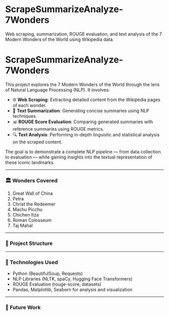 # ScrapeSummarizeAnalyze-7Wonders
Web scraping, summarization, ROUGE evaluation, and text analysis of the 7 Modern Wonders of the World using Wikipedia data.

# ScrapeSummarizeAnalyze-7Wonders

This project explores the 7 Modern Wonders of the World through the lens of Natural Language Processing (NLP). It involves:

- 🌐 **Web Scraping**: Extracting detailed content from the Wikipedia pages of each wonder.
- 📝 **Text Summarization**: Generating concise summaries using NLP techniques.
- 📊 **ROUGE Score Evaluation**: Comparing generated summaries with reference summaries using ROUGE metrics.
- 🔍 **Text Analysis**: Performing in-depth linguistic and statistical analysis on the scraped content.

The goal is to demonstrate a complete NLP pipeline — from data collection to evaluation — while gaining insights into the textual representation of these iconic landmarks.

---

### 🏛️ Wonders Covered
1. Great Wall of China  
2. Petra  
3. Christ the Redeemer  
4. Machu Picchu  
5. Chichen Itza  
6. Roman Colosseum  
7. Taj Mahal

---

### 📁 Project Structure


---

### 🚀 Technologies Used
- Python (BeautifulSoup, Requests)
- NLP Libraries (NLTK, spaCy, Hugging Face Transformers)
- ROUGE Evaluation (rouge-score, datasets)
- Pandas, Matplotlib, Seaborn for analysis and visualization

---

### 📌 Future Work


